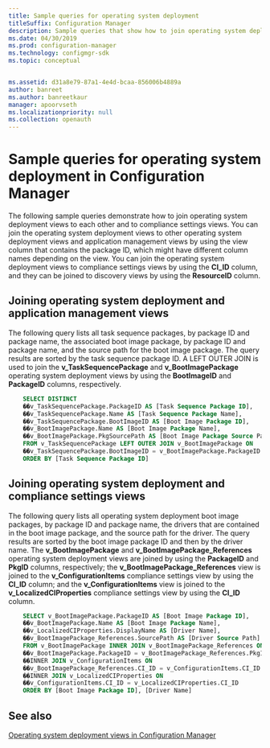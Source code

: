 ```yaml
---
title: Sample queries for operating system deployment
titleSuffix: Configuration Manager
description: Sample queries that show how to join operating system deployment views to each other and to compliance settings views.
ms.date: 04/30/2019
ms.prod: configuration-manager
ms.technology: configmgr-sdk
ms.topic: conceptual


ms.assetid: d31a8e79-87a1-4e4d-bcaa-856006b4889a
author: banreet
ms.author: banreetkaur
manager: apoorvseth
ms.localizationpriority: null
ms.collection: openauth
---
```


# Sample queries for operating system deployment in Configuration Manager

The following sample queries demonstrate how to join operating system deployment views to each other and to compliance settings views. You can join the operating system deployment views to other operating system deployment views and application management views by using the view column that contains the package ID, which might have different column names depending on the view. You can join the operating system deployment views to compliance settings views by using the **CI_ID** column, and they can be joined to discovery views by using the **ResourceID** column.

## Joining operating system deployment and application management views

The following query lists all task sequence packages, by package ID and package name, the associated boot image package, by package ID and package name, and the source path for the boot image package. The query results are sorted by the task sequence package ID. A LEFT OUTER JOIN is used to join the **v_TaskSequencePackage** and **v_BootImagePackage** operating system deployment views by using the **BootImageID** and **PackageID** columns, respectively.

```sql
    SELECT DISTINCT 
    ��v_TaskSequencePackage.PackageID AS [Task Sequence Package ID], 
    ��v_TaskSequencePackage.Name AS [Task Sequence Package Name], 
    ��v_TaskSequencePackage.BootImageID AS [Boot Image Package ID], 
    ��v_BootImagePackage.Name AS [Boot Image Package Name], 
    ��v_BootImagePackage.PkgSourcePath AS [Boot Image Package Source Path] 
    FROM v_TaskSequencePackage LEFT OUTER JOIN v_BootImagePackage ON 
    ��v_TaskSequencePackage.BootImageID = v_BootImagePackage.PackageID 
    ORDER BY [Task Sequence Package ID] 
```

## Joining operating system deployment and compliance settings views

The following query lists all operating system deployment boot image packages, by package ID and package name, the drivers that are contained in the boot image package, and the source path for the driver. The query results are sorted by the boot image package ID and then by the driver name. The **v_BootImagePackage** and **v_BootImagePackage_References** operating system deployment views are joined by using the **PackageID** and **PkgID** columns, respectively; the **v_BootImagePackage_References** view is joined to the **v_ConfigurationItems** compliance settings view by using the **CI_ID** column; and the **v_ConfigurationItems** view is joined to the **v_LocalizedCIProperties** compliance settings view by using the **CI_ID** column.

```sql
    SELECT v_BootImagePackage.PackageID AS [Boot Image Package ID], 
    ��v_BootImagePackage.Name AS [Boot Image Package Name], 
    ��v_LocalizedCIProperties.DisplayName AS [Driver Name], 
    ��v_BootImagePackage_References.SourcePath AS [Driver Source Path] 
    FROM v_BootImagePackage INNER JOIN v_BootImagePackage_References ON 
    ��v_BootImagePackage.PackageID = v_BootImagePackage_References.PkgID 
    ��INNER JOIN v_ConfigurationItems ON 
    ��v_BootImagePackage_References.CI_ID = v_ConfigurationItems.CI_ID 
    ��INNER JOIN v_LocalizedCIProperties ON 
    ��v_ConfigurationItems.CI_ID = v_LocalizedCIProperties.CI_ID 
    ORDER BY [Boot Image Package ID], [Driver Name] 
```

## See also

[Operating system deployment views in Configuration Manager](operating-system-deployment-views-configuration-manager.md)
